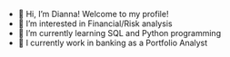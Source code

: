 - 👋 Hi, I’m Dianna! Welcome to my profile!
- 👀 I’m interested in Financial/Risk analysis
- 🌱 I’m currently learning SQL and Python programming
- 💞️ I currently work in banking as a Portfolio Analyst
<!---
dnmof81/dnmof81 is a ✨ special ✨ repository because its `README.md` (this file) appears on your GitHub profile.
You can click the Preview link to take a look at your changes.
--->
